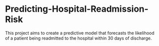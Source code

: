 # Predicting-Hospital-Readmission-Risk
This project aims to create a predictive model that forecasts the likelihood of a patient being readmitted to the hospital within 30 days of discharge.

